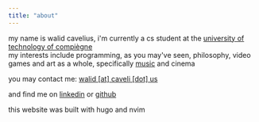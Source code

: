 ```yaml
---
title: "about"
---
```


my name is walid cavelius, i'm currently a cs student at the [university of technology of compiègne](https://en.wikipedia.org/wiki/University_of_Technology_of_Compi%C3%A8gne)  
my interests include programming, as you may've seen, philosophy, video games and art as a whole, specifically [music](https://www.last.fm/user/KhalWalid) and cinema

you may contact me: [walid [at] caveli [dot] us](mailto:walid@caveli.us) 

and find me on [linkedin](https://www.linkedin.com/in/walid-cavelius/) or [github](https://github.com/walidcavelius)

this website was built with hugo and nvim
